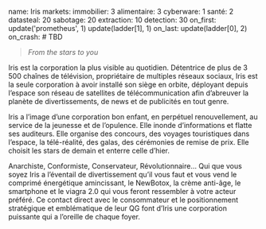 name: Iris
markets:
    immobilier: 3
    alimentaire: 3
    cyberware: 1
    santé: 2
datasteal: 20
sabotage: 20
extraction: 10
detection: 30
on_first:
    update('prometheus', 1)
    update(ladder[1], 1)
on_last:
    update(ladder[0], 2)
on_crash:
    # TBD

> *From the stars to you*

Iris est la corporation la plus visible au quotidien. Détentrice de plus de 3 500 chaînes de télévision, propriétaire de multiples réseaux sociaux, Iris est la seule corporation à avoir installé son siège en orbite, déployant depuis l’espace son réseau de satellites de télécommunication afin d’abreuver la planète de divertissements, de news et de publicités en tout genre. 


Iris a l’image d’une corporation bon enfant, en perpétuel renouvellement, au service de la jeunesse et de l’opulence. Elle inonde d’informations et flatte ses auditeurs. Elle organise des concours, des voyages touristiques dans l’espace, la télé-réalité, des galas, des cérémonies de remise de prix. Elle choisit les stars de demain et enterre celle d’hier. 


Anarchiste, Conformiste, Conservateur, Révolutionnaire… Qui que vous soyez Iris a l’éventail de divertissement qu’il vous faut et vous vend le comprimé énergétique amincissant, le NewBotox, la crème anti-âge, le smartphone et le viagra 2.0 qui vous feront ressembler à votre acteur préféré. Ce contact direct avec le consommateur et le positionnement stratégique et emblématique de leur QG font d’Iris une corporation puissante qui a l’oreille de chaque foyer.
